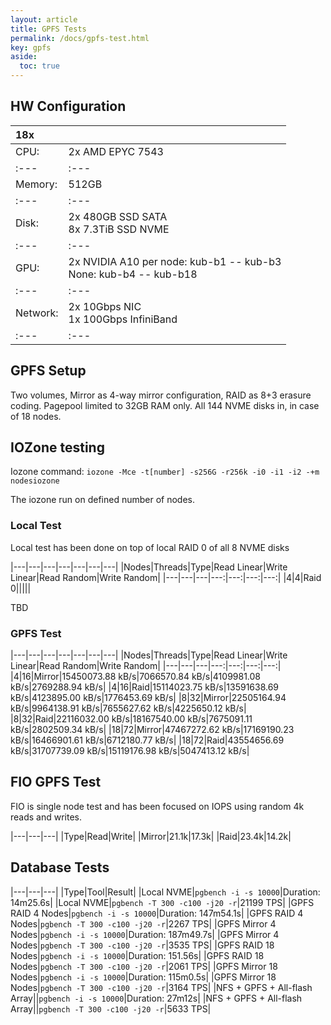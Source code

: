 ```yaml
---
layout: article
title: GPFS Tests
permalink: /docs/gpfs-test.html
key: gpfs
aside:
  toc: true
---
```

## HW Configuration

|  18x |                  |
| :--- | :--- |
| CPU: | 2x AMD EPYC 7543 |
| :--- | :--- |
| Memory: | 512GB |
| :--- | :--- |
| Disk: | 2x 480GB SSD SATA<br/>8x 7.3TiB SSD NVME |
| :--- | :--- |
| GPU: | 2x NVIDIA A10 per node: kub-b1 -- kub-b3<br/>None: kub-b4 -- kub-b18|
| :--- | :--- |
| Network: | 2x 10Gbps NIC<br/>1x 100Gbps InfiniBand |
| :--- | :--- |

## GPFS Setup

Two volumes, Mirror as 4-way mirror configuration, RAID as 8+3 erasure coding. Pagepool limited to 32GB RAM only. All 144 NVME disks in, in case of 18 nodes.

## IOZone testing

Iozone command: `iozone -Mce -t[number] -s256G -r256k -i0 -i1 -i2 -+m nodesiozone`

The iozone run on defined number of nodes.

### Local Test

Local test has been done on top of local RAID 0 of all 8 NVME disks

|---|---|---|---|---|---|---|
|Nodes|Threads|Type|Read Linear|Write Linear|Read Random|Write Random|
|---|---|---|---:|---:|---:|---:|
|4|4|Raid 0|||||

TBD

### GPFS Test

|---|---|---|---|---|---|---|
|Nodes|Threads|Type|Read Linear|Write Linear|Read Random|Write Random|
|---|---|---|---:|---:|---:|---:|
|4|16|Mirror|15450073.88 kB/s|7066570.84 kB/s|4109981.08 kB/s|2769288.94 kB/s|
|4|16|Raid|15114023.75 kB/s|13591638.69 kB/s|4123895.00 kB/s|1776453.69 kB/s|
|8|32|Mirror|22505164.94 kB/s|9964138.91 kB/s|7655627.62 kB/s|4225650.12 kB/s|
|8|32|Raid|22116032.00 kB/s|18167540.00 kB/s|7675091.11 kB/s|2802509.34 kB/s|
|18|72|Mirror|47467272.62 kB/s|17169190.23 kB/s|16466901.61 kB/s|6712180.77 kB/s|
|18|72|Raid|43554656.69 kB/s|31707739.09 kB/s|15119176.98 kB/s|5047413.12 kB/s|


## FIO GPFS Test

FIO is single node test and has been focused on IOPS using random 4k reads and writes.

|---|---|---|
|Type|Read|Write|
|Mirror|21.1k|17.3k|
|Raid|23.4k|14.2k|

## Database Tests

|---|---|---|
|Type|Tool|Result|
|Local NVME|`pgbench -i -s 10000`|Duration: 14m25.6s|
|Local NVME|`pgbench -T 300 -c100 -j20 -r`|21199 TPS|
|GPFS RAID 4 Nodes|`pgbench -i -s 10000`|Duration: 147m54.1s|
|GPFS RAID 4 Nodes|`pgbench -T 300 -c100 -j20 -r`|2267 TPS|
|GPFS Mirror 4 Nodes|`pgbench -i -s 10000`|Duration: 187m49.7s|
|GPFS Mirror 4 Nodes|`pgbench -T 300 -c100 -j20 -r`|3535 TPS|
|GPFS RAID 18 Nodes|`pgbench -i -s 10000`|Duration: 151.56s|
|GPFS RAID 18 Nodes|`pgbench -T 300 -c100 -j20 -r`|2061 TPS|
|GPFS Mirror 18 Nodes|`pgbench -i -s 10000`|Duration: 115m0.5s|
|GPFS Mirror 18 Nodes|`pgbench -T 300 -c100 -j20 -r`|3164 TPS|
|NFS + GPFS + All-flash Array||`pgbench -i -s 10000`|Duration: 27m12s|
|NFS + GPFS + All-flash Array||`pgbench -T 300 -c100 -j20 -r`|5633 TPS|

